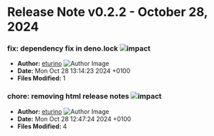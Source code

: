 # Release Note v0.2.2 - October 28, 2024

### fix: dependency fix in deno.lock ![impact](https://img.shields.io/badge/impact-low-green?style=flat-square)

- **Author:** [eturino](https://github.com/eturino)
  ![Author Image](https://avatars.githubusercontent.com/eturino?size=40)
- **Date:** Mon Oct 28 13:14:23 2024 +0100
- **Files Modified:** 1

### chore: removing html release notes ![impact](https://img.shields.io/badge/impact-medium-yellow?style=flat-square)

- **Author:** [eturino](https://github.com/eturino)
  ![Author Image](https://avatars.githubusercontent.com/eturino?size=40)
- **Date:** Mon Oct 28 12:47:24 2024 +0100
- **Files Modified:** 4
